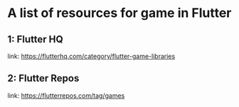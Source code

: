 # A list of resources for game in Flutter

## 1: Flutter HQ
link: https://flutterhq.com/category/flutter-game-libraries

## 2: Flutter Repos
link: https://flutterrepos.com/tag/games